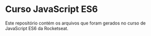 # Curso JavaScript ES6
 
Este repositório contém os arquivos que foram gerados no curso de JavaScript ES6 da Rocketseat.